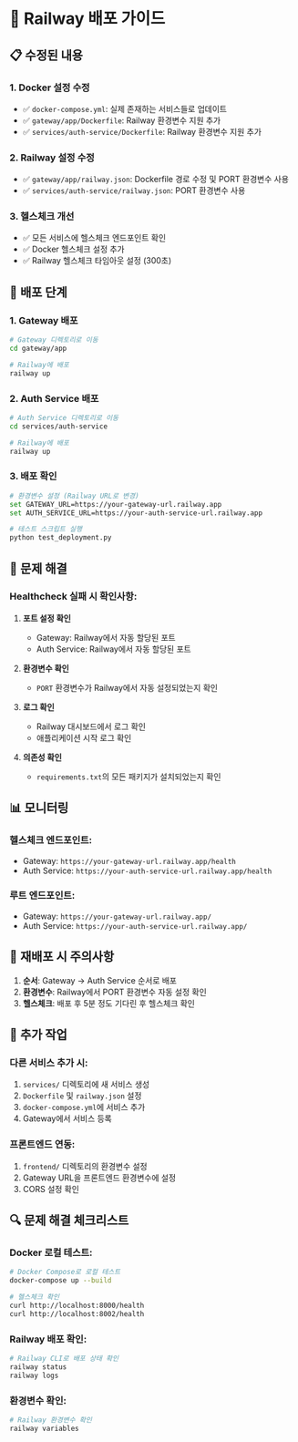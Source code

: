 # 🚀 Railway 배포 가이드

## 📋 수정된 내용

### 1. **Docker 설정 수정**
- ✅ `docker-compose.yml`: 실제 존재하는 서비스들로 업데이트
- ✅ `gateway/app/Dockerfile`: Railway 환경변수 지원 추가
- ✅ `services/auth-service/Dockerfile`: Railway 환경변수 지원 추가

### 2. **Railway 설정 수정**
- ✅ `gateway/app/railway.json`: Dockerfile 경로 수정 및 PORT 환경변수 사용
- ✅ `services/auth-service/railway.json`: PORT 환경변수 사용

### 3. **헬스체크 개선**
- ✅ 모든 서비스에 헬스체크 엔드포인트 확인
- ✅ Docker 헬스체크 설정 추가
- ✅ Railway 헬스체크 타임아웃 설정 (300초)

## 🔧 배포 단계

### 1. **Gateway 배포**
```bash
# Gateway 디렉토리로 이동
cd gateway/app

# Railway에 배포
railway up
```

### 2. **Auth Service 배포**
```bash
# Auth Service 디렉토리로 이동
cd services/auth-service

# Railway에 배포
railway up
```

### 3. **배포 확인**
```bash
# 환경변수 설정 (Railway URL로 변경)
set GATEWAY_URL=https://your-gateway-url.railway.app
set AUTH_SERVICE_URL=https://your-auth-service-url.railway.app

# 테스트 스크립트 실행
python test_deployment.py
```

## 🐛 문제 해결

### Healthcheck 실패 시 확인사항:

1. **포트 설정 확인**
   - Gateway: Railway에서 자동 할당된 포트
   - Auth Service: Railway에서 자동 할당된 포트

2. **환경변수 확인**
   - `PORT` 환경변수가 Railway에서 자동 설정되었는지 확인

3. **로그 확인**
   - Railway 대시보드에서 로그 확인
   - 애플리케이션 시작 로그 확인

4. **의존성 확인**
   - `requirements.txt`의 모든 패키지가 설치되었는지 확인

## 📊 모니터링

### 헬스체크 엔드포인트:
- Gateway: `https://your-gateway-url.railway.app/health`
- Auth Service: `https://your-auth-service-url.railway.app/health`

### 루트 엔드포인트:
- Gateway: `https://your-gateway-url.railway.app/`
- Auth Service: `https://your-auth-service-url.railway.app/`

## 🔄 재배포 시 주의사항

1. **순서**: Gateway → Auth Service 순서로 배포
2. **환경변수**: Railway에서 PORT 환경변수 자동 설정 확인
3. **헬스체크**: 배포 후 5분 정도 기다린 후 헬스체크 확인

## 📝 추가 작업

### 다른 서비스 추가 시:
1. `services/` 디렉토리에 새 서비스 생성
2. `Dockerfile` 및 `railway.json` 설정
3. `docker-compose.yml`에 서비스 추가
4. Gateway에서 서비스 등록

### 프론트엔드 연동:
1. `frontend/` 디렉토리의 환경변수 설정
2. Gateway URL을 프론트엔드 환경변수에 설정
3. CORS 설정 확인

## 🔍 문제 해결 체크리스트

### Docker 로컬 테스트:
```bash
# Docker Compose로 로컬 테스트
docker-compose up --build

# 헬스체크 확인
curl http://localhost:8000/health
curl http://localhost:8002/health
```

### Railway 배포 확인:
```bash
# Railway CLI로 배포 상태 확인
railway status
railway logs
```

### 환경변수 확인:
```bash
# Railway 환경변수 확인
railway variables
``` 